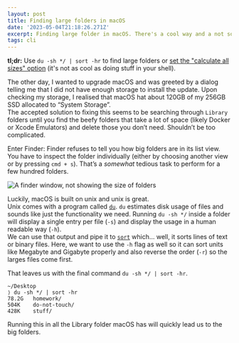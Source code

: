 ```yaml
---
layout: post
title: Finding large folders in macOS
date: '2023-05-04T21:18:26.271Z'
excerpt: Finding large folder in macOS. There's a cool way and a not so cool way. This is the cool way.
tags: cli
---
```


**tl;dr:** Use `du -sh */ | sort -hr` to find large folders or [set the "calculate all sizes" option](https://www.macrumors.com/how-to/view-folder-sizes-on-your-mac/) (it's not as cool as doing stuff in your shell).

The other day, I wanted to upgrade macOS and was greeted by a dialog telling me that I did not have enough storage to install the update. Upon checking my storage, I realised that macOS hat about 120GB of my 256GB SSD allocated to “System Storage”.  
The accepted solution to fixing this seems to be searching through `Library` folders until you find the beefy folders that take a lot of space (likely Docker or Xcode Emulators) and delete those you don’t need. Shouldn’t be too complicated.

Enter Finder: Finder refuses to tell you how big folders are in its list view. You have to inspect the folder individually (either by choosing another view or by pressing `cmd + s`). That’s a _somewhat_ tedious task to perform for a few hundred folders.

![A finder window, not showing the size of folders](https://ik.imagekit.io/chrisjarling/253784FE-5001-425A-8F24-EF43FC3DC68C.png?updatedAt=1683227409066)

Luckily, macOS is built on unix and unix is great.  
Unix comes with a program called [`du`](https://man7.org/linux/man-pages/man1/du.1.html). `du` estimates disk usage of files and sounds like just the functionality we need. Running `du -sh */` inside a folder will display a single entry per file (`-s`) and display the usage in a human readable way (`-h`).  
We can use that output and pipe it to [`sort`](https://man7.org/linux/man-pages/man1/sort.1.html) which… well, it sorts lines of text or binary files. Here, we want to use the `-h` flag as well so it can sort units like Megabyte and Gigabyte properly and also reverse the order (`-r`) so the larges files come first.

That leaves us with the final command `du -sh */ | sort -hr`.

```
~/Desktop
⟩ du -sh */ | sort -hr
78.2G	homework/
504K	do-not-touch/
428K	stuff/
```

Running this in all the Library folder macOS has will quickly lead us to the big folders.
